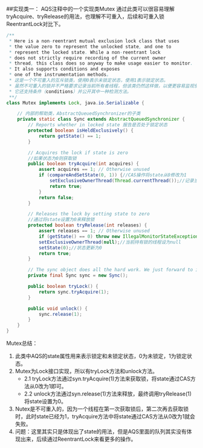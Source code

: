 ##实现类一： AQS注释中的一个实现类Mutex
通过此类可以很容易理解tryAcquire、tryRelease的用法，也理解不可重入，后续和可重入锁ReentrantLock对比下。  
```java
/**
 * Here is a non-reentrant mutual exclusion lock class that uses
 * the value zero to represent the unlocked state, and one to
 * represent the locked state. While a non-reentrant lock
 * does not strictly require recording of the current owner
 * thread, this class does so anyway to make usage easier to monitor.
 * It also supports conditions and exposes
 * one of the instrumentation methods。
 * 这是一个不可重入的互斥锁类，使用0表示未锁定状态，使用1表示锁定状态。
 * 虽然不可重入的锁并不严格要求记录当前所有者线程，但该类仍然这样做，以便更容易监视使用情况。
 * 它还支持条件（conditions）并公开其中一种检测方法。
 **/
class Mutex implements Lock, java.io.Serializable {

    // 内部的帮助类，AbstractQueuedSynchronizer的子类
    private static class Sync extends AbstractQueuedSynchronizer {
        // Reports whether in locked state 报告是否处于锁定状态
        protected boolean isHeldExclusively() {
            return getState() == 1;
        }

        // Acquires the lock if state is zero
        //如果状态为0则获取锁  
        public boolean tryAcquire(int acquires) {
            assert acquires == 1; // Otherwise unused
            if (compareAndSetState(0, 1)) {//CAS操作将state从0修改为1
                setExclusiveOwnerThread(Thread.currentThread());//记录当前线程
                return true;
            }
            return false;
        }

        // Releases the lock by setting state to zero
        //通过将state设置为0来释放锁  
        protected boolean tryRelease(int releases) {
            assert releases == 1; // Otherwise unused
            if (getState() == 0) throw new IllegalMonitorStateException();//如果当前状态是0，表示没有锁定，则抛出异常
            setExclusiveOwnerThread(null);//当前持有锁的线程设为null
            setState(0);//状态更新为0
            return true;
        }

        // The sync object does all the hard work. We just forward to it.
        private final Sync sync = new Sync();

        public boolean tryLock() {
            return sync.tryAcquire(1);
        }

        public void unlock() {
            sync.release(1);
        }
    }
}
```
Mutex总结：  
1. 此类中AQS的state属性用来表示锁定和未锁定状态，0为未锁定，1为锁定状态。
2. Mutex为Lock接口实现，所以有tryLock方法和unlock方法。
    - 2.1 tryLock方法通过syn.tryAcquire(1)方法来获取锁，将state通过CAS方法从0改为1即可。
    - 2.2 unlock方法通过syn.release(1)方法来释放，最终调用tryRelease(1)将state设置为0。
3. Nutex是不可重入的，因为一个线程在第一次获取锁后，第二次再去获取锁时，此时state已经为1，tryAcquire方法中将state通过CAS方法从0改为1就会失败。
4. 问题：这里其实只是体现出了state的用法，但是AQS里面的队列其实没有体现出来，后续通过ReentrantLock来看更多的操作。

